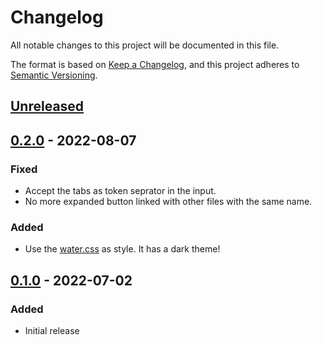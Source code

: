 # Changelog
All notable changes to this project will be documented in this file.

The format is based on [Keep a Changelog](https://keepachangelog.com/en/1.0.0/),
and this project adheres to [Semantic Versioning](https://semver.org/spec/v2.0.0.html).

## [Unreleased]

## [0.2.0] - 2022-08-07
### Fixed
- Accept the tabs as token seprator in the input.
- No more expanded button linked with other files with the same name.

### Added
- Use the [water.css](https://watercss.kognise.dev/) as style. It has a dark theme!

## [0.1.0] - 2022-07-02
### Added
- Initial release

[Unreleased]: https://github.com/numaru/zise/compare/0.2.0...HEAD
[0.2.0]: https://github.com/numaru/zise/compare/0.1.0...0.2.0
[0.1.0]: https://github.com/numaru/zise/releases/tag/0.1.0
